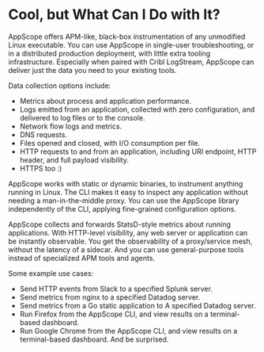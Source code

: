 # Cool, but What Can I Do with It?

AppScope offers APM-like, black-box instrumentation of any unmodified Linux executable. You can use AppScope in single-user troubleshooting, or in a distributed production deployment, with little extra tooling infrastructure. Especially when paired with Cribl LogStream, AppScope can deliver just the data you need to your existing tools.

Data collection options include:

*   Metrics about process and application performance. 
*   Logs emitted from an application, collected with zero configuration, and delivered to log files or to the console. 
*   Network flow logs and metrics. 
*   DNS requests. 
*   Files opened and closed, with I/O consumption per file. 
*   HTTP requests to and from an application, including URI endpoint, HTTP header, and full payload visibility. 
*   HTTPS too :) 

AppScope works with static or dynamic binaries, to instrument anything running in Linux. The CLI makes it easy to inspect any application without needing a man-in-the-middle proxy. You can use the AppScope library independently of the CLI, applying fine-grained configuration options.

AppScope collects and forwards StatsD-style metrics about running applications. With HTTP-level visibility, any web server or application can be instantly observable. You get the observability of a proxy/service mesh, without the latency of a sidecar. And you can use general-purpose tools instead of specialized APM tools and agents. 

Some example use cases:

*   Send HTTP events from Slack to a specified Splunk server.
*   Send metrics from nginx to a specified Datadog server.
*   Send metrics from a Go static application to A specified Datadog server.
*   Run Firefox from the AppScope CLI, and view results on a terminal-based dashboard.
*   Run Google Chrome from the AppScope CLI, and view results on a terminal-based dashboard. And be surprised.

